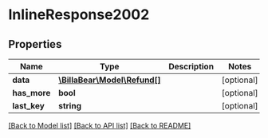 # InlineResponse2002

## Properties
Name | Type | Description | Notes
------------ | ------------- | ------------- | -------------
**data** | [**\BillaBear\Model\Refund[]**](Refund.md) |  | [optional] 
**has_more** | **bool** |  | [optional] 
**last_key** | **string** |  | [optional] 

[[Back to Model list]](../../README.md#documentation-for-models) [[Back to API list]](../../README.md#documentation-for-api-endpoints) [[Back to README]](../../README.md)

